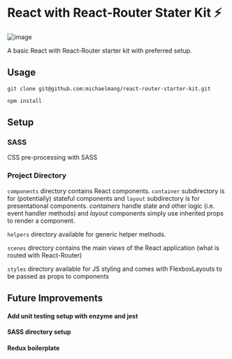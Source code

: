 # React with React-Router Stater Kit :zap:

![image](https://user-images.githubusercontent.com/22566333/34544690-c669690e-f0b5-11e7-87a6-9672b479f4dc.png)

A basic React with React-Router starter kit with preferred setup.

## Usage

```batch
git clone git@github.com:michaelmang/react-router-starter-kit.git

npm install
```

## Setup

### SASS

CSS pre-processing with SASS

### Project Directory

`components` directory contains React components. `container` subdirectory is for (potentially) stateful components and `layout` subdirectory is for presentational components. _containers_ handle state and other logic (i.e. event handler methods) and _layout_ components simply use inherited props to render a component.

`helpers` directory available for generic helper methods.

`scenes` directory contains the main _views_ of the React application (what is routed with React-Router)

`styles` directory available for JS styling and comes with FlexboxLayouts to be passed as props to components


## Future Improvements

#### Add unit testing setup with enzyme and jest

#### SASS directory setup

#### Redux boilerplate